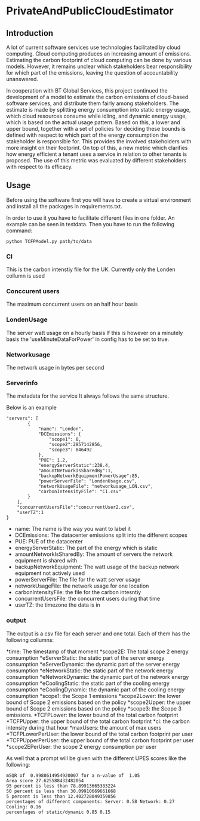 # PrivateAndPublicCloudEstimator


## Introduction
A lot of current software services use technologies facilitated by cloud computing. Cloud computing produces an increasing amount of emissions. Estimating the carbon footprint of cloud computing can be done by various models. However, it remains unclear which stakeholders bear responsibility for which part of the emissions, leaving the question of accountability unanswered.

In cooperation with BT Global Services, this project continued the development of a model to estimate the carbon emissions of cloud-based software services, and distribute them fairly among stakeholders. The estimate is made by splitting energy consumption into static energy usage, which cloud resources consume while idling, and dynamic energy usage, which is based on the actual usage pattern. Based on this, a lower and upper bound, together with a set of policies for deciding these bounds is defined with respect to which part of the energy consumption the stakeholder is responsible for. This provides the involved stakeholders with more insight on their footprint. On top of this, a new metric which clarifies how energy efficient a tenant uses a service in relation to other tenants is proposed. The use of this metric was evaluated by different stakeholders with respect to its efficacy.


## Usage

Before using the software first you will have to create a virtual environment and install all the packages in requirements.txt.

In order to use it you have to facilitate different files in one folder.
An example can be seen in testdata.
Then you have to run the following command:
```
python TCFPModel.py path/to/data
```

### CI
This is the carbon intenstiy file for the UK.
Currently only the Londen collumn is used

### Conccurent users
The maximum concurrent users on an half hour basis

### LondenUsage
The server watt usage on a hourly basis
If this is however on a minutely basis the 'useMinuteDataForPower' in config has to be set to true.

### Networkusage
The network usage in bytes per second

### Serverinfo

The metadata for the service
It always follows the same structure.

Below is an example

```
"servers": [
        {
            "name": "London",
            "DCEmissions": {
                "scope1": 0,
                "scope2":2857142856,
                "scope3": 846492
            },
            "PUE": 1.2,
            "energyServerStatic":238.4,
            "amountNetworkIsSharedBy":1,
            "backupNetworkEquipmentPowerUsage":85,
            "powerServerFile": "LondenUsage.csv",
            "networkUsageFile": "networkusage_LON.csv",
            "carbonIntensityFile": "CI.csv"
        }
    ],
    "concurrentUsersFile":"concurrentUser2.csv",
    "userTZ":1
}
```

* name: The name is the way you want to label it
* DCEmissions: The datacenter emissions split into the different scopes
* PUE: PUE of the datacenter
* energyServerStatic: The part of the energy which is static
* amountNetworkIsSharedBy: The amount of servers the network equipment is shared with
* backupNetworkEquipment: The watt usage of the backup network equipment not actively used
* powerServerFile: The file for the watt server usage
* networkUsageFile: the network usage for one location
* carbonIntensityFile: the file for the carbon intesntiy
* concurrentUsersFile: the concurrent users during that time
* userTZ: the timezone the data is in


### output
The output is a csv file for each server and one total.
Each of them has the following collumns:

*time: The timestamp of that moment
*scope2E: The total scope 2 energy consumption
*eServerStatic: the static part of the server energy consumption
*eServerDynamic: the dynamic part of the server energy consumption
*eNetworkStatic: the static part of the network energy consumption
*eNetworkDynamic: the dynamic part of the network energy consumption
*eCoolingStatic: the static part of the cooling energy consumption
*eCoolingDynamic: the dynamic part of the cooling energy consumption
*scope1: the Scope 1 emissions
*scope2Lower: the lower bound of Scope 2 emissions based on the policy
*scope2Upper: the upper bound of Scope 2 emissions based on the policy
*scope3: the Scope 3 emissions.
*TCFPLower: the lower bound of the total carbon footprint
*TCFPUpper: the upper bound of the total carbon footprint
*ci: the carbon intensity during that hour
*maxUsers: the amount of max users
*TCFPLowerPerUser: the lower bound of the total carbon footprint per user
*TCFPUpperPerUser: the upper bound of the total carbon footprint per user
*scope2EPerUser: the scope 2 energy consumption per user

As well that a prompt will be given with the different UPES scores like the following:
```
mSQR of  0.9988614954920007 for a n-value of  1.05
Area score 27.625588432482054
95 percent is less than 78.89913665383224
50 percent is less than 30.09910669661668
5 percent is less than 12.402728049359856
percentages of different components: Server: 0.58 Network: 0.27 Cooling: 0.16
percentages of static/dynamic 0.85 0.15
```